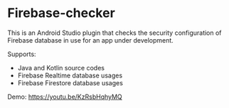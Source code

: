 
# Firebase-checker

This is an Android Studio plugin that checks the security configuration of Firebase database in use for an app under development.

Supports:
* Java and Kotlin source codes
* Firebase Realtime database usages
* Firebase Firestore database usages

Demo: https://youtu.be/KzRsbHqhyMQ

